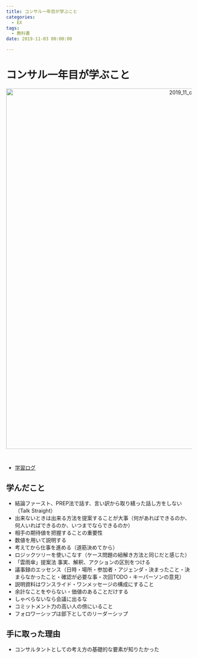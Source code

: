 ```yaml
---
title: コンサル一年目が学ぶこと
categories:
  - EX
tags: 
  - 教科書
date: 2019-11-03 00:00:00

---
```


# コンサル一年目が学ぶこと

<div style="text-align:center; margin-bottom: 40px">
<img src="/img/cover/2019_11_consone.jpg" alt="2019_11_consone" title="2019_11_consone" style="width:980px">
</div>

- [学習ログ](/pdf/コンサル一年目が学ぶこと.pdf)

## 学んだこと

- 結論ファースト、PREP法で話す、言い訳から取り繕った話し方をしない（Talk Straight）
- 出来ないときは出来る方法を提案することが大事（何があればできるのか、何人いればできるのか、いつまでならできるのか）
- 相手の期待値を把握することの重要性
- 数値を用いて説明する
- 考えてから仕事を進める（道筋決めてから）
- ロジックツリーを使いこなす（ケース問題の紐解き方法と同じだと感じた）
- 「雲雨傘」提案法 事実、解釈、アクションの区別をつける
- 議事録のエッセンス（日時・場所・参加者・アジェンダ・決まったこと・決まらなかったこと・確認が必要な事・次回TODO・キーパーソンの意見）
- 説明資料はワンスライド・ワンメッセージの構成にすること
- 余計なことをやらない・価値のあることだけする
- しゃべらないなら会議に出るな
- コミットメント力の高い人の傍にいること
- フォロワーシップは部下としてのリーダーシップ

## 手に取った理由

- コンサルタントとしての考え方の基礎的な要素が知りたかった
